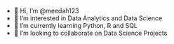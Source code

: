 - 👋 Hi, I’m @meedah123
- 👀 I’m interested in Data Analytics and Data Science
- 🌱 I’m currently learning Python, R and SQL 
- 💞️ I’m looking to collaborate on Data Science Projects

<!---
meedah123/meedah123 is a ✨ special ✨ repository because its `README.md` (this file) appears on your GitHub profile.
You can click the Preview link to take a look at your changes.
--->
